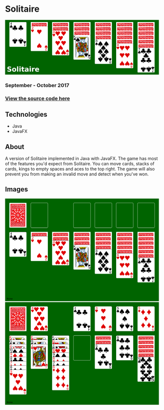 # Solitaire

![Solitaire](/assets/images/solitaire/banner.png)

### September - October 2017

### [View the source code here](https://github.com/atjallen/solitaire)

## Technologies

- Java
- JavaFX

## About

A version of Solitaire implemented in Java with JavaFX. The game has most of the features you'd expect from Solitaire. You can move cards, stacks of cards, kings to empty spaces and aces to the top right. The game will also prevent you from making an invalid move and detect when you've won.

## Images

![Start](/assets/images/solitaire/start.png)
![Gameplay](/assets/images/solitaire/gameplay.png)
